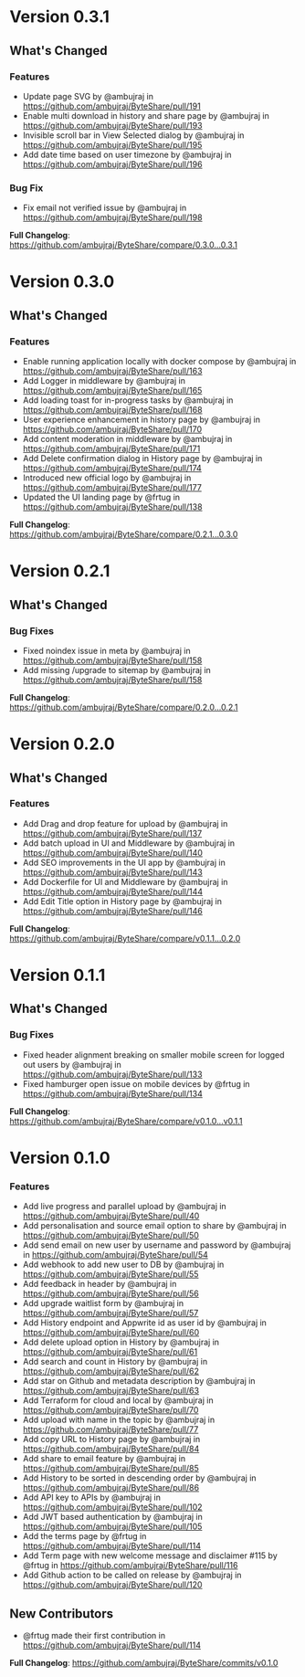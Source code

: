 # Version 0.3.1

## What's Changed
### Features
* Update page SVG by @ambujraj in https://github.com/ambujraj/ByteShare/pull/191
* Enable multi download in history and share page by @ambujraj in https://github.com/ambujraj/ByteShare/pull/193
* Invisible scroll bar in View Selected dialog by @ambujraj in https://github.com/ambujraj/ByteShare/pull/195
* Add date time based on user timezone by @ambujraj in https://github.com/ambujraj/ByteShare/pull/196

### Bug Fix
* Fix email not verified issue by @ambujraj in https://github.com/ambujraj/ByteShare/pull/198


**Full Changelog**: https://github.com/ambujraj/ByteShare/compare/0.3.0...0.3.1

# Version 0.3.0

## What's Changed
### Features
* Enable running application locally with docker compose by @ambujraj in https://github.com/ambujraj/ByteShare/pull/163
* Add Logger in middleware by @ambujraj in https://github.com/ambujraj/ByteShare/pull/165
* Add loading toast for in-progress tasks by @ambujraj in https://github.com/ambujraj/ByteShare/pull/168
* User experience enhancement in history page by @ambujraj in https://github.com/ambujraj/ByteShare/pull/170
* Add content moderation in middleware by @ambujraj in https://github.com/ambujraj/ByteShare/pull/171
* Add Delete confirmation dialog in History page by @ambujraj in https://github.com/ambujraj/ByteShare/pull/174
* Introduced new official logo by @ambujraj in https://github.com/ambujraj/ByteShare/pull/177
* Updated the UI landing page by @frtug in https://github.com/ambujraj/ByteShare/pull/138


**Full Changelog**: https://github.com/ambujraj/ByteShare/compare/0.2.1...0.3.0

# Version 0.2.1

## What's Changed
### Bug Fixes
* Fixed noindex issue in meta by @ambujraj in https://github.com/ambujraj/ByteShare/pull/158
* Add missing /upgrade to sitemap by @ambujraj in https://github.com/ambujraj/ByteShare/pull/158


**Full Changelog**: https://github.com/ambujraj/ByteShare/compare/0.2.0...0.2.1


# Version 0.2.0

## What's Changed
### Features
* Add Drag and drop feature for upload by @ambujraj in https://github.com/ambujraj/ByteShare/pull/137
* Add batch upload in UI and Middleware by @ambujraj in https://github.com/ambujraj/ByteShare/pull/140
* Add SEO improvements in the UI app by @ambujraj in https://github.com/ambujraj/ByteShare/pull/143
* Add Dockerfile for UI and Middleware by @ambujraj in https://github.com/ambujraj/ByteShare/pull/144
* Add Edit Title option in History page by @ambujraj in https://github.com/ambujraj/ByteShare/pull/146


**Full Changelog**: https://github.com/ambujraj/ByteShare/compare/v0.1.1...0.2.0

# Version 0.1.1

## What's Changed
### Bug Fixes
* Fixed header alignment breaking on smaller mobile screen for logged out users by @ambujraj in https://github.com/ambujraj/ByteShare/pull/133
* Fixed hamburger open issue on mobile devices by @frtug in https://github.com/ambujraj/ByteShare/pull/134


**Full Changelog**: https://github.com/ambujraj/ByteShare/compare/v0.1.0...v0.1.1

# Version 0.1.0

### Features
* Add live progress and parallel upload by @ambujraj in https://github.com/ambujraj/ByteShare/pull/40
* Add personalisation and source email option to share by @ambujraj in https://github.com/ambujraj/ByteShare/pull/50
* Add send email on new user by username and password by @ambujraj in https://github.com/ambujraj/ByteShare/pull/54
* Add webhook to add new user to DB by @ambujraj in https://github.com/ambujraj/ByteShare/pull/55
* Add feedback in header by @ambujraj in https://github.com/ambujraj/ByteShare/pull/56
* Add upgrade waitlist form by @ambujraj in https://github.com/ambujraj/ByteShare/pull/57
* Add History endpoint and Appwrite id as user id by @ambujraj in https://github.com/ambujraj/ByteShare/pull/60
* Add delete upload option in History by @ambujraj in https://github.com/ambujraj/ByteShare/pull/61
* Add search and count in History by @ambujraj in https://github.com/ambujraj/ByteShare/pull/62
* Add star on Github and metadata description by @ambujraj in https://github.com/ambujraj/ByteShare/pull/63
* Add Terraform for cloud and local by @ambujraj in https://github.com/ambujraj/ByteShare/pull/70
* Add upload with name in the topic by @ambujraj in https://github.com/ambujraj/ByteShare/pull/77
* Add copy URL to History page by @ambujraj in https://github.com/ambujraj/ByteShare/pull/84
* Add share to email feature by @ambujraj in https://github.com/ambujraj/ByteShare/pull/85
* Add History to be sorted in descending order by @ambujraj in https://github.com/ambujraj/ByteShare/pull/86
* Add API key to APIs by @ambujraj in https://github.com/ambujraj/ByteShare/pull/102
* Add JWT based authentication by @ambujraj in https://github.com/ambujraj/ByteShare/pull/105
* Add the terms page by @frtug in https://github.com/ambujraj/ByteShare/pull/114
* Add Term page with new welcome message and disclaimer #115 by @frtug in https://github.com/ambujraj/ByteShare/pull/116
* Add Github action to be called on release by @ambujraj in https://github.com/ambujraj/ByteShare/pull/120

## New Contributors
* @frtug made their first contribution in https://github.com/ambujraj/ByteShare/pull/114

**Full Changelog**: https://github.com/ambujraj/ByteShare/commits/v0.1.0